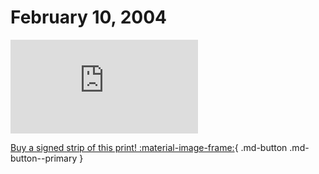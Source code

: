 # February 10, 2004

![](https://www.achewood.com/comic.php?date=02102004)

[Buy a signed strip of this print! :material-image-frame:](https://achewood-holiday-pop-up.myshopify.com/products/strip#02102004){ .md-button .md-button--primary }
